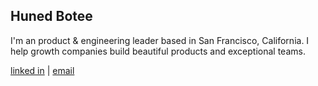 ## Huned Botee

I'm an product & engineering leader based in San Francisco, California. I help growth companies build beautiful products and exceptional teams.

[linked in](https://www.linkedin.com/in/huned/) | [email](mailto:huned@734m.com)
